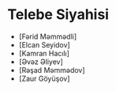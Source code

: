 # Telebe Siyahisi
- [Fərid Məmmədli]
- [Elcan Seyidov]
- [Kamran Hacılı]
- [Əvəz Əliyev]
- [Rəşad Məmmədov]
- [Zaur Göyüşov]
